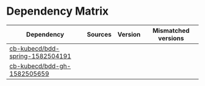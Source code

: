 # Dependency Matrix

Dependency | Sources | Version | Mismatched versions
---------- | ------- | ------- | -------------------
[cb-kubecd/bdd-spring-1582504191](https://github.com/cb-kubecd/bdd-spring-1582504191.git) |  | []() | 
[cb-kubecd/bdd-gh-1582505659](https://github.com/cb-kubecd/bdd-gh-1582505659.git) |  | []() | 
